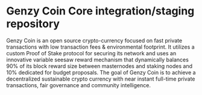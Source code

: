 # Genzy Coin Core integration/staging repository

Genzy Coin is an open source crypto-currency focused on fast private transactions with low transaction fees & environmental footprint.  It utilizes a custom Proof of Stake protocol for securing its network and uses an innovative variable seesaw reward mechanism that dynamically balances 90% of its block reward size between masternodes and staking nodes and 10% dedicated for budget proposals. The goal of Genzy Coin is to achieve a decentralized sustainable crypto currency with near instant full-time private transactions, fair governance and community intelligence.
